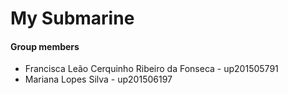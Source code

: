 # My Submarine

#### Group members

- Francisca Leão Cerquinho Ribeiro da Fonseca - up201505791
- Mariana Lopes Silva - up201506197
